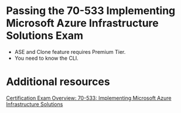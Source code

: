 # Passing the 70-533 Implementing Microsoft Azure Infrastructure Solutions Exam

- ASE and Clone feature requires Premium Tier. 
- You need to know the CLI.

# Additional resources
[Certification Exam Overview: 70-533: Implementing Microsoft Azure Infrastructure Solutions](https://mva.microsoft.com/en-US/training-courses/certification-exam-overview-70533-implementing-microsoft-azure-infrastructure-solutions-17405?l=kPNTJSmjD_6706218965)